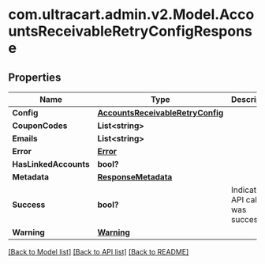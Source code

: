 # com.ultracart.admin.v2.Model.AccountsReceivableRetryConfigResponse
## Properties

Name | Type | Description | Notes
------------ | ------------- | ------------- | -------------
**Config** | [**AccountsReceivableRetryConfig**](AccountsReceivableRetryConfig.md) |  | [optional] 
**CouponCodes** | **List&lt;string&gt;** |  | [optional] 
**Emails** | **List&lt;string&gt;** |  | [optional] 
**Error** | [**Error**](Error.md) |  | [optional] 
**HasLinkedAccounts** | **bool?** |  | [optional] 
**Metadata** | [**ResponseMetadata**](ResponseMetadata.md) |  | [optional] 
**Success** | **bool?** | Indicates if API call was successful | [optional] 
**Warning** | [**Warning**](Warning.md) |  | [optional] 


[[Back to Model list]](../README.md#documentation-for-models) [[Back to API list]](../README.md#documentation-for-api-endpoints) [[Back to README]](../README.md)

